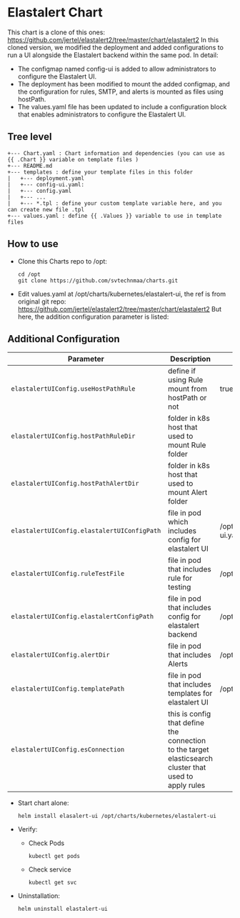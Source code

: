 # Elastalert Chart
This chart is a clone of this ones: https://github.com/jertel/elastalert2/tree/master/chart/elastalert2
In this cloned version, we modified the deployment and added configurations to run a UI alongside the Elastalert backend within the same pod.
In detail:
- The configmap named config-ui is added to allow administrators to configure the Elastalert UI.
- The deployment has been modified to mount the added configmap, and the configuration for rules, SMTP, and alerts is mounted as files using hostPath.
- The values.yaml file has been updated to include a configuration block that enables administrators to configure the Elastalert UI.
## Tree level

```
+--- Chart.yaml : Chart information and dependencies (you can use as {{ .Chart }} variable on template files )
+--- README.md
+--- templates : define your template files in this folder
|   +--- deployment.yaml
|   +--- config-ui.yaml: 
|   +--- config.yaml
|   +--- ...
|   +--- *.tpl : define your custom template variable here, and you can create new file .tpl
+--- values.yaml : define {{ .Values }} variable to use in template files
```

## How to use

- Clone this Charts repo to /opt:
    ```
    cd /opt
    git clone https://github.com/svtechnmaa/charts.git

- Edit values.yaml at /opt/charts/kubernetes/elastalert-ui, the ref is from original git repo: https://github.com/jertel/elastalert2/tree/master/chart/elastalert2
  But here, the addition configuration parameter is listed:
## Additional Configuration

| Parameter                                    | Description                                                                                                | Default                             |
|----------------------------------------------|------------------------------------------------------------------------------------------------------------|-------------------------------------|
| `elastalertUIConfig.useHostPathRule`         | define if using Rule mount from hostPath or not                                                            | true                                |
| `elastalertUIConfig.hostPathRuleDir`         | folder in k8s host that used to mount Rule folder                                                          |                                     |
| `elastalertUIConfig.hostPathAlertDir`        | folder in k8s host that used to mount Alert folder                                                         |                                     |
| `elastalertUIConfig.elastalertUIConfigPath`  | file in pod which includes config for elastalert UI                                                        | /opt/elastalert/config-ui.yaml      |
| `elastalertUIConfig.ruleTestFile`            | file in pod that includes rule for testing                                                                 | /opt/elastalert/test_rule.yaml      |
| `elastalertUIConfig.elastalertConfigPath`    | file in pod that includes config for elastalert backend                                                    | /opt/elastalert/config.yaml         |
| `elastalertUIConfig.alertDir`                | file in pod that includes Alerts                                                                           | /opt/elastalert/alerts              |
| `elastalertUIConfig.templatePath`            | file in pod that includes templates for elastalert UI                                                      | /opt/elastalert/code/template       |
| `elastalertUIConfig.esConnection`            | this is config that define the connection to the target elasticsearch cluster that used to apply rules     |                                     |

- Start chart alone:
    ```
    helm install elasalert-ui /opt/charts/kubernetes/elastalert-ui
    ```

- Verify:
    - Check Pods
        ```
        kubectl get pods
        ```
    - Check service
        ```
        kubectl get svc
        ```

- Uninstallation:
    ```
    helm uninstall elastalert-ui
    ```

